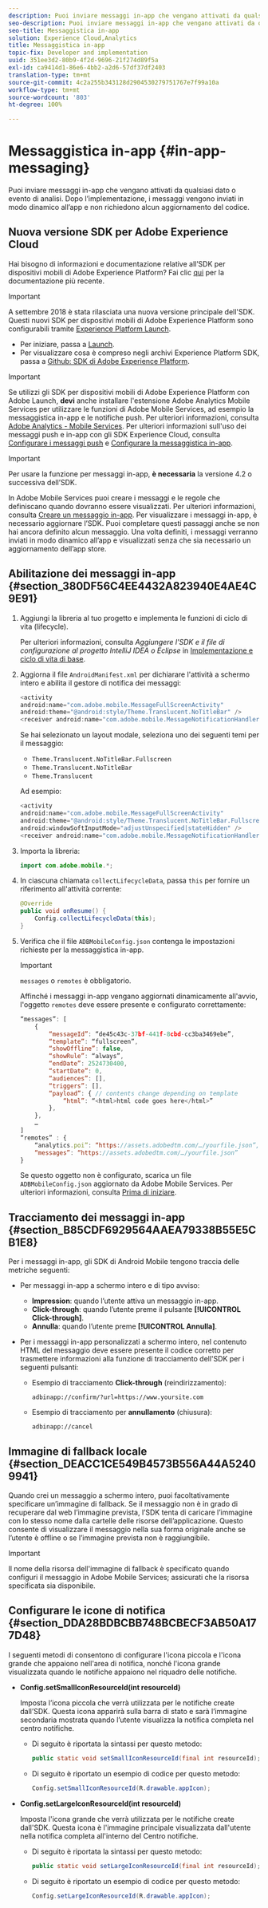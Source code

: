 ```yaml
---
description: Puoi inviare messaggi in-app che vengano attivati da qualsiasi dato o evento di analisi. Dopo l’implementazione, i messaggi vengono inviati in modo dinamico all’app e non richiedono alcun aggiornamento del codice.
seo-description: Puoi inviare messaggi in-app che vengano attivati da qualsiasi dato o evento di analisi. Dopo l’implementazione, i messaggi vengono inviati in modo dinamico all’app e non richiedono alcun aggiornamento del codice.
seo-title: Messaggistica in-app
solution: Experience Cloud,Analytics
title: Messaggistica in-app
topic-fix: Developer and implementation
uuid: 351ee3d2-80b9-4f2d-9696-21f274d89f5a
exl-id: ca9414d1-86e6-4bb2-a2d6-57df37df2403
translation-type: tm+mt
source-git-commit: 4c2a255b343128d2904530279751767e7f99a10a
workflow-type: tm+mt
source-wordcount: '803'
ht-degree: 100%

---
```


# Messaggistica in-app {#in-app-messaging}

Puoi inviare messaggi in-app che vengano attivati da qualsiasi dato o evento di analisi. Dopo l’implementazione, i messaggi vengono inviati in modo dinamico all’app e non richiedono alcun aggiornamento del codice.

## Nuova versione SDK per Adobe Experience Cloud

Hai bisogno di informazioni e documentazione relative all’SDK per dispositivi mobili di Adobe Experience Platform? Fai clic [qui](https://aep-sdks.gitbook.io/docs/) per la documentazione più recente.

>[!IMPORTANT]
>
>A settembre 2018 è stata rilasciata una nuova versione principale dell&#39;SDK. Questi nuovi SDK per dispositivi mobili di Adobe Experience Platform sono configurabili tramite [Experience Platform Launch](https://www.adobe.com/it/experience-platform/launch.html).

* Per iniziare, passa a [Launch](https://launch.adobe.com/).
* Per visualizzare cosa è compreso negli archivi Experience Platform SDK, passa a [Github: SDK di Adobe Experience Platform](https://github.com/Adobe-Marketing-Cloud/acp-sdks).

>[!IMPORTANT]
>
> Se utilizzi gli SDK per dispositivi mobili di Adobe Experience Platform con Adobe Launch, **devi** anche installare l&#39;estensione Adobe Analytics Mobile Services per utilizzare le funzioni di Adobe Mobile Services, ad esempio la messaggistica in-app e le notifiche push. Per ulteriori informazioni, consulta [Adobe Analytics - Mobile Services](https://aep-sdks.gitbook.io/docs/using-mobile-extensions/adobe-analytics-mobile-services). Per ulteriori informazioni sull&#39;uso dei messaggi push e in-app con gli SDK Experience Cloud, consulta [Configurare i messaggi push](https://aep-sdks.gitbook.io/docs/using-mobile-extensions/adobe-analytics-mobile-services#set-up-push-messaging) e [Configurare la messaggistica in-app](https://aep-sdks.gitbook.io/docs/using-mobile-extensions/adobe-analytics-mobile-services#set-up-in-app-messaging).

>[!IMPORTANT]
>
>Per usare la funzione per messaggi in-app, **è necessaria** la versione 4.2 o successiva dell’SDK.

In Adobe Mobile Services puoi creare i messaggi e le regole che definiscano quando dovranno essere visualizzati. Per ulteriori informazioni, consulta [Creare un messaggio in-app](/help/using/in-app-messaging/t-in-app-message/t-in-app-message.md). Per visualizzare i messaggi in-app, è necessario aggiornare l’SDK. Puoi completare questi passaggi anche se non hai ancora definito alcun messaggio. Una volta definiti, i messaggi verranno inviati in modo dinamico all’app e visualizzati senza che sia necessario un aggiornamento dell’app store.

## Abilitazione dei messaggi in-app {#section_380DF56C4EE4432A823940E4AE4C9E91}

1. Aggiungi la libreria al tuo progetto e implementa le funzioni di ciclo di vita (lifecycle).

   Per ulteriori informazioni, consulta *Aggiungere l’SDK e il file di configurazione al progetto IntelliJ IDEA o Eclipse* in [Implementazione e ciclo di vita di base](/help/android/getting-started/dev-qs.md).

1. Aggiorna il file `AndroidManifest.xml` per dichiarare l&#39;attività a schermo intero e abilita il gestore di notifica dei messaggi:

   ```java
   <activity  
   android:name="com.adobe.mobile.MessageFullScreenActivity"  
   android:theme="@android:style/Theme.Translucent.NoTitleBar" /> 
   <receiver android:name="com.adobe.mobile.MessageNotificationHandler" />
   ```

   Se hai selezionato un layout modale, seleziona uno dei seguenti temi per il messaggio:

   * `Theme.Translucent.NoTitleBar.Fullscreen`
   * `Theme.Translucent.NoTitleBar`
   * `Theme.Translucent`

   Ad esempio:

   ```java
   <activity 
   android:name="com.adobe.mobile.MessageFullScreenActivity" 
   android:theme="@android:style/Theme.Translucent.NoTitleBar.Fullscreen" 
   android:windowSoftInputMode="adjustUnspecified|stateHidden" /> 
   <receiver android:name="com.adobe.mobile.MessageNotificationHandler" />
   ```

1. Importa la libreria:

   ```java
   import com.adobe.mobile.*;
   ```

1. In ciascuna chiamata `collectLifecycleData`, passa `this` per fornire un riferimento all&#39;attività corrente:

   ```java
   @Override 
   public void onResume() { 
       Config.collectLifecycleData(this); 
   }
   ```

1. Verifica che il file `ADBMobileConfig.json` contenga le impostazioni richieste per la messaggistica in-app.

   >[!IMPORTANT]
   >
   >`messages` o `remotes` è obbligatorio.

   Affinché i messaggi in-app vengano aggiornati dinamicamente all&#39;avvio, l&#39;oggetto `remotes` deve essere presente e configurato correttamente:

   ```js
   “messages”: [ 
       { 
           “messageId”: “de45c43c-37bf-441f-8cbd-cc3ba3469ebe”, 
           “template”: “fullscreen”, 
           “showOffline”: false, 
           “showRule”: “always”, 
           “endDate”: 2524730400, 
           “startDate”: 0, 
           “audiences”: [], 
           “triggers”: [], 
           “payload”: { // contents change depending on template 
               “html”: “<html>html code goes here</html>” 
           }, 
       }, 
       … 
   ] 
   “remotes” : { 
       “analytics.poi”: “https://assets.adobedtm.com/…/yourfile.json”, 
       “messages”: “https://assets.adobedtm.com/…/yourfile.json” 
   }
   ```

   Se questo oggetto non è configurato, scarica un file `ADBMobileConfig.json` aggiornato da Adobe Mobile Services. Per ulteriori informazioni, consulta [Prima di iniziare](/help/android/getting-started/requirements.md).

## Tracciamento dei messaggi in-app {#section_B85CDF6929564AAEA79338B55E5CB1E8}

Per i messaggi in-app, gli SDK di Android Mobile tengono traccia delle metriche seguenti:

* Per messaggi in-app a schermo intero e di tipo avviso:

   * **Impression**: quando l’utente attiva un messaggio in-app.
   * **Click-through**: quando l’utente preme il pulsante **[!UICONTROL Click-through]**.
   * **Annulla**: quando l’utente preme **[!UICONTROL Annulla]**.

* Per i messaggi in-app personalizzati a schermo intero, nel contenuto HTML del messaggio deve essere presente il codice corretto per trasmettere informazioni alla funzione di tracciamento dell&#39;SDK per i seguenti pulsanti:

   * Esempio di tracciamento **Click-through** (reindirizzamento):

      `adbinapp://confirm/?url=https://www.yoursite.com`
   * Esempio di tracciamento per **annullamento** (chiusura):

      `adbinapp://cancel`

## Immagine di fallback locale {#section_DEACC1CE549B4573B556A44A52409941}

Quando crei un messaggio a schermo intero, puoi facoltativamente specificare un’immagine di fallback. Se il messaggio non è in grado di recuperare dal web l’immagine prevista, l’SDK tenta di caricare l’immagine con lo stesso nome dalla cartelle delle risorse dell’applicazione. Questo consente di visualizzare il messaggio nella sua forma originale anche se l’utente è offline o se l’immagine prevista non è raggiungibile.

>[!IMPORTANT]
>
>Il nome della risorsa dell&#39;immagine di fallback è specificato quando configuri il messaggio in Adobe Mobile Services; assicurati che la risorsa specificata sia disponibile.

## Configurare le icone di notifica {#section_DDA28BDBCBB748BCBECF3AB50A177D48}

I seguenti metodi di consentono di configurare l&#39;icona piccola e l&#39;icona grande che appaiono nell&#39;area di notifica, nonché l&#39;icona grande visualizzata quando le notifiche appaiono nel riquadro delle notifiche.

* **Config.setSmallIconResourceId(int resourceId)**

   Imposta l’icona piccola che verrà utilizzata per le notifiche create dall’SDK. Questa icona apparirà sulla barra di stato e sarà l’immagine secondaria mostrata quando l’utente visualizza la notifica completa nel centro notifiche.

   * Di seguito è riportata la sintassi per questo metodo:

      ```java
      public static void setSmallIconResourceId(final int resourceId); 
      ```

   * Di seguito è riportato un esempio di codice per questo metodo:

      ```java
      Config.setSmallIconResourceId(R.drawable.appIcon);
      ```

* **Config.setLargeIconResourceId(int resourceId)**

   Imposta l&#39;icona grande che verrà utilizzata per le notifiche create dall&#39;SDK. Questa icona è l&#39;immagine principale visualizzata dall&#39;utente nella notifica completa all&#39;interno del Centro notifiche.

   * Di seguito è riportata la sintassi per questo metodo:

      ```java
      public static void setLargeIconResourceId(final int resourceId); 
      ```

   * Di seguito è riportato un esempio di codice per questo metodo:

      ```java
      Config.setLargeIconResourceId(R.drawable.appIcon); 
      ```
